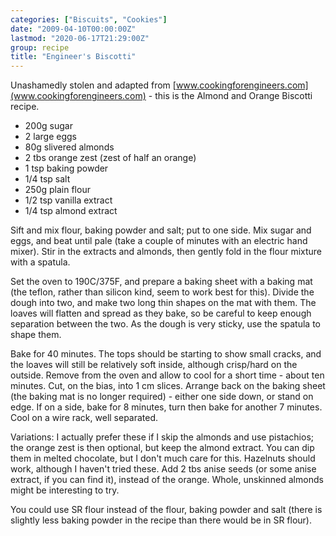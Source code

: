 ```yaml
---
categories: ["Biscuits", "Cookies"]
date: "2009-04-10T00:00:00Z"
lastmod: "2020-06-17T21:29:00Z"
group: recipe
title: "Engineer's Biscotti"
---
```


Unashamedly stolen and adapted from [www.cookingforengineers.com](www.cookingforengineers.com)  - this is the Almond and Orange Biscotti recipe.

- 200g sugar
- 2 large eggs
- 80g slivered almonds
- 2 tbs orange zest (zest of half an orange)
- 1 tsp baking powder
- 1/4 tsp salt
- 250g plain flour
- 1/2 tsp vanilla extract
- 1/4 tsp almond extract

Sift and mix flour, baking powder and salt; put to one side.  Mix sugar and eggs, and beat until pale (take a couple of minutes with an electric hand mixer).  Stir in the extracts and almonds, then gently fold in the flour mixture with a spatula.

Set the oven to 190C/375F, and prepare a baking sheet with a baking mat (the teflon, rather than silicon kind, seem to work best for this).  Divide the dough into two, and make two long thin shapes on the mat with them.  The loaves will flatten and spread as they bake, so be careful to keep enough separation between the two.  As the dough is very sticky, use the spatula to shape them.

Bake for 40 minutes.  The tops should be starting to show small cracks, and the loaves will still be relatively soft inside, although crisp/hard on the outside.  Remove from the oven and allow to cool for a short time - about ten minutes.  Cut, on the bias, into 1 cm slices.  Arrange back on the baking sheet (the baking mat is no longer required) - either one side down, or stand on edge.  If on a side, bake for 8 minutes, turn then bake for another 7 minutes.  Cool on a wire rack, well separated.

Variations: I actually prefer these if I skip the almonds and use pistachios; the orange zest is then optional, but keep the almond extract.  You can dip them in melted chocolate, but I don't much care for this.  Hazelnuts should work, although I haven't tried these.  Add 2 tbs anise seeds (or some anise extract, if you can find it), instead of the orange.  Whole, unskinned almonds might be interesting to try.

You could use SR flour instead of the flour, baking powder and salt (there is slightly less baking powder in the recipe than there would be in SR flour).

